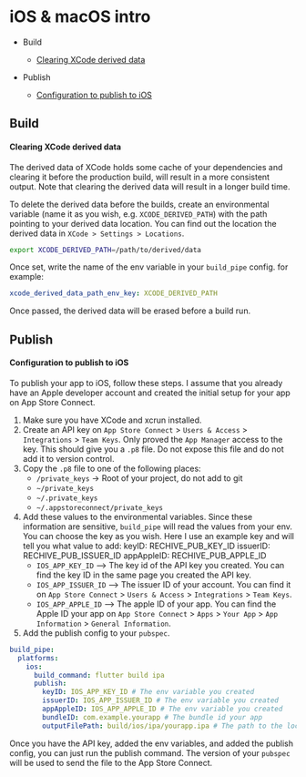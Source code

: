 # iOS & macOS intro

- Build
  - [Clearing XCode derived data](#clearing-xcode-derived-data)

- Publish
  - [Configuration to publish to iOS](#configuration-to-publish-to-ios)


## Build

#### Clearing XCode derived data
The derived data of XCode holds some cache of your dependencies and clearing it before the production build, will result in a more consistent output. Note that clearing the derived data will result in a longer build time.

To delete the derived data before the builds, create an environmental variable (name it as you wish, e.g. `XCODE_DERIVED_PATH`) with the path pointing to your derived data location. You can find out the location the derived data in `XCode > Settings > Locations`.

```bash
export XCODE_DERIVED_PATH=/path/to/derived/data
```

Once set, write the name of the env variable in your `build_pipe` config. for example:

```yaml
xcode_derived_data_path_env_key: XCODE_DERIVED_PATH
```

Once passed, the derived data will be erased before a build run.


## Publish

#### Configuration to publish to iOS
To publish your app to iOS, follow these steps. I assume that you already have an Apple developer account and created the initial setup for your app on App Store Connect.

1. Make sure you have XCode and xcrun installed.
2. Create an API key on `App Store Connect` > `Users & Access` > `Integrations` > `Team Keys`. Only proved the `App Manager` access to the key. This should give you a `.p8` file. Do not expose this file and do not add it to version control.
3. Copy the `.p8` file to one of the following places:
    - `/private_keys` -> Root of your project, do not add to git
    - `~/private_keys`
    - `~/.private_keys`
    - `~/.appstoreconnect/private_keys`
4. Add these values to the environmental variables. Since these information are sensitive, `build_pipe` will read the values from your env. You can choose the key as you wish. Here I use an example key and will tell you what value to add:
        keyID: RECHIVE_PUB_KEY_ID
        issuerID: RECHIVE_PUB_ISSUER_ID
        appAppleID: RECHIVE_PUB_APPLE_ID
    - `IOS_APP_KEY_ID` --> The key id of the API key you created. You can find the key ID in the same page you created the API key.
    - `IOS_APP_ISSUER_ID` --> The issuer ID of your account. You can find it on `App Store Connect` > `Users & Access` > `Integrations` > `Team Keys`.
    - `IOS_APP_APPLE_ID` --> The apple ID of your app. You can find the Apple ID your app on `App Store Connect` > `Apps` > `Your App` > `App Information` > `General Information`.
5. Add the publish config to your `pubspec`.

```yaml
build_pipe:
  platforms:
    ios:
      build_command: flutter build ipa
      publish:
        keyID: IOS_APP_KEY_ID # The env variable you created
        issuerID: IOS_APP_ISSUER_ID # The env variable you created
        appAppleID: IOS_APP_APPLE_ID # The env variable you created
        bundleID: com.example.yourapp # The bundle id your app
        outputFilePath: build/ios/ipa/yourapp.ipa # The path to the local output file
```
    
Once you have the API key, added the env variables, and added the publish config, you can just run the publish command. The version of your `pubspec` will be used to send the file to the App Store Connect.

